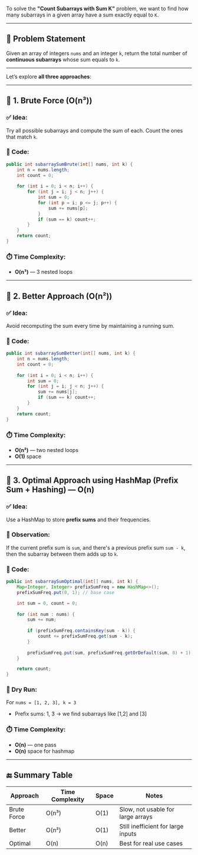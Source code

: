 To solve the **"Count Subarrays with Sum K"** problem, we want to find how many subarrays in a given array have a sum exactly equal to `K`.

---

## 🔸 Problem Statement

Given an array of integers `nums` and an integer `k`, return the total number of **continuous subarrays** whose sum equals to `k`.

---

Let’s explore **all three approaches**:

---

## 🧠 1. Brute Force (O(n³))

### ✅ Idea:

Try all possible subarrays and compute the sum of each. Count the ones that match `k`.

### 🔢 Code:

```java
public int subarraySumBrute(int[] nums, int k) {
    int n = nums.length;
    int count = 0;
    
    for (int i = 0; i < n; i++) {
        for (int j = i; j < n; j++) {
            int sum = 0;
            for (int p = i; p <= j; p++) {
                sum += nums[p];
            }
            if (sum == k) count++;
        }
    }
    return count;
}
```

### ⏱️ Time Complexity:

* **O(n³)** — 3 nested loops

---

## 🧠 2. Better Approach (O(n²))

### ✅ Idea:

Avoid recomputing the sum every time by maintaining a running sum.

### 🔢 Code:

```java
public int subarraySumBetter(int[] nums, int k) {
    int n = nums.length;
    int count = 0;
    
    for (int i = 0; i < n; i++) {
        int sum = 0;
        for (int j = i; j < n; j++) {
            sum += nums[j];
            if (sum == k) count++;
        }
    }
    return count;
}
```

### ⏱️ Time Complexity:

* **O(n²)** — two nested loops
* **O(1)** space

---

## 🧠 3. Optimal Approach using HashMap (Prefix Sum + Hashing) — O(n)

### ✅ Idea:

Use a HashMap to store **prefix sums** and their frequencies.

### 📌 Observation:

If the current prefix sum is `sum`, and there's a previous prefix sum `sum - k`, then the subarray between them adds up to `k`.

### 🔢 Code:

```java
public int subarraySumOptimal(int[] nums, int k) {
    Map<Integer, Integer> prefixSumFreq = new HashMap<>();
    prefixSumFreq.put(0, 1); // base case

    int sum = 0, count = 0;
    
    for (int num : nums) {
        sum += num;
        
        if (prefixSumFreq.containsKey(sum - k)) {
            count += prefixSumFreq.get(sum - k);
        }
        
        prefixSumFreq.put(sum, prefixSumFreq.getOrDefault(sum, 0) + 1);
    }

    return count;
}
```

### 🧠 Dry Run:

For `nums = [1, 2, 3], k = 3`

* Prefix sums: 1, 3 → we find subarrays like \[1,2] and \[3]

### ⏱️ Time Complexity:

* **O(n)** — one pass
* **O(n)** space for hashmap

---

## 🔚 Summary Table

| Approach    | Time Complexity | Space | Notes                              |
| ----------- | --------------- | ----- | ---------------------------------- |
| Brute Force | O(n³)           | O(1)  | Slow, not usable for large arrays  |
| Better      | O(n²)           | O(1)  | Still inefficient for large inputs |
| Optimal     | O(n)            | O(n)  | Best for real use cases            |
